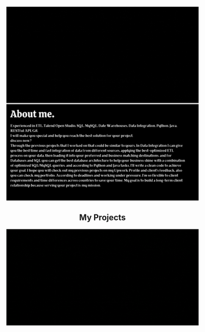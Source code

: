 <p align="center">
  <img  src="https://github.com/TawfikYasser/TawfikYasser/blob/master/P_Header.gif">
  <img  src="https://github.com/TawfikYasser/TawfikYasser/blob/master/P_About.png">    
  <h2 align="center">My Projects</h2>
  <img  src="https://github.com/TawfikYasser/TawfikYasser/blob/master/P_P1.gif">    
 
 
 
 
 
  <!--
  ```python
        Tawfik Yasser = { 'Skills' : [SQL - ETL - DWH - Hadoop - Talend - Python - Java - Shell - Git - RESTful API] }
 [LinkedIn](https://www.linkedin.com/in/tawfikyasser) | [Mail](mailto:tawfekyassertawfek@gmail.com)
  ```   -->
</p>



